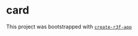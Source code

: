 # card

This project was bootstrapped with [`create-r3f-app`](https://github.com/utsuboco/create-r3f-app)